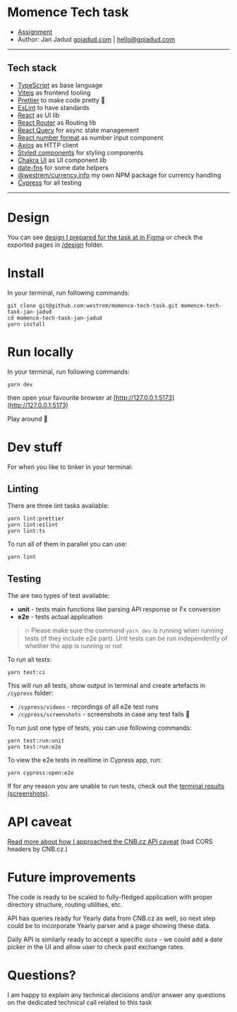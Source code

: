 # Momence Tech task

- [Assignment](./ASSIGNMENT.md)
- Author: Jan Jadud [gojadud.com](https://gojadud.com) | [hello@gojadud.com](mailto:hello@gojadud.com)

---

## Tech stack

- [TypeScript](https://www.typescriptlang.org/) as base language
- [Vitejs](https://vitejs.dev/) as frontend tooling
- [Prettier](https://prettier.io/) to make code pretty 💄
- [EsLint](https://eslint.org/) to have standards
- [React](https://react.dev/) as UI lib
- [React Router](https://reactrouter.com/) as Routing lib
- [React Query](https://tanstack.com/query/v3/) for async state management
- [React number format](https://s-yadav.github.io/react-number-format/docs/intro) as number input component
- [Axios](https://axios-http.com/) as HTTP client
- [Styled components](https://styled-components.com/) for styling components
- [Chakra UI](https://chakra-ui.com/) as UI component lib
- [date-fns](https://date-fns.org/) for some date helpers
- [@westrem/currency.info](https://github.com/westrem/currency.info) my own NPM package for currency handling
- [Cypress](https://www.cypress.io/) for all testing

---

# Design

You can see [design I prepared for the task at in Figma](https://www.figma.com/file/OOucBjNyK455E2B8SABgA4/Momence-Tech-Task?node-id=0%3A1&t=ATHeg6dXMhffxYgE-1) or check the exported pages in [/design](./design) folder.

# Install

In your terminal, run following commands:

```
git clone git@github.com:westrem/momence-tech-task.git momence-tech-task-jan-jadud
cd momence-tech-task-jan-jadud
yarn install
```

# Run locally

In your terminal, run following commands:

```
yarn dev
```

then open your favourite browser at [http://127.0.0.1:5173](http://127.0.0.1:5173)

Play around 🎉

# Dev stuff

For when you like to tinker in your terminal:

## Linting

There are three lint tasks available:

```
yarn lint:prettier
yarn lint:eslint
yarn lint:ts
```

To run all of them in parallel you can use:

```
yarn lint
```

## Testing

The are two types of test available:

- **unit** - tests main functions like parsing API response or Fx conversion
- **e2e** - tests actual application

> 🔥 Please make sure the command `yarn dev` is running when running tests (if they include e2e part). Unit tests can be run independently of whether the app is running or not

To run all tests:

```
yarn test:ci
```

This will run all tests, show output in terminal and create artefacts in `/cypress` folder:

- `/cypress/videos` - recordings of all e2e test runs
- `/cypress/screenshots` - screenshots in case any test fails 🤞

To run just one type of tests, you can use following commands:

```
yarn test:run:unit
yarn test:run:e2e
```

To view the e2e tests in realtime in Cypress app, run:

```
yarn cypress:open:e2e
```

If for any reason you are unable to run tests, check out the [terminal results (screenshots)](./test-screenshots).

# API caveat

[Read more about how I approached the CNB.cz API caveat](./cnb-api-wrapper/README.md) (bad CORS headers by CNB.cz.)

# Future improvements

The code is ready to be scaled to fully-fledged application with proper directory structure, routing utilities, etc.

API has queries ready for Yearly data from CNB.cz as well, so next step could be to incorporate Yearly parser and a page showing these data.

Daily API is similarly ready to accept a specific `date` - we could add a date picker in the UI and allow user to check past exchange rates.

# Questions?

I am happy to explain any technical decisions and/or answer any questions on the dedicated technical call related to this task